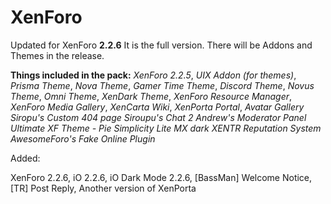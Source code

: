 # XenForo
Updated for XenForo **2.2.6**
It is the full version. There will be Addons and Themes in the release.

**Things included in the pack:**
_XenForo 2.2.5_,
_UIX Addon (for themes)_,
_Prisma Theme_,
_Nova Theme_,
_Gamer Time Theme_,
_Discord Theme_,
_Novus Theme_,
_Omni Theme_,
_XenDark Theme_,
_XenForo Resource Manager_,
_XenForo Media Gallery_,
_XenCarta Wiki_,
_XenPorta Portal_,
_Avatar Gallery_
_Siropu's Custom 404 page_
_Siroupu's Chat 2_
_Andrew's Moderator Panel_
_Ultimate XF Theme - Pie_
_Simplicity Lite_
_MX dark_
_XENTR Reputation System_
_AwesomeForo's Fake Online Plugin_


Added:

XenForo 2.2.6,
iO 2.2.6,
iO Dark Mode 2.2.6,
[BassMan] Welcome Notice,
[TR] Post Reply,
Another version of XenPorta

